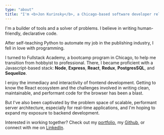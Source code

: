 ```yaml
---
type: "about"
title: "I'm <b>Jon Kurinsky</b>, a Chicago-based software developer relocating to <b>Philadelphia</b>."
---
```


<p>I'm a builder of tools and a solver of problems. I believe in writing human-friendly, declarative code.</p>
<p>After self-teaching Python to automate my job in the publishing industry, I fell in love with programming.</p>
<p>I turned to Fullstack Academy, a bootcamp program in Chicago, to help me transition from hobbyist to professional. There, I became proficient with a Javascript-based stack: <b>Node</b>, <b>Express</b>, <b>React</b>, <b>Redux</b>, <b>PostgresSQL</b>, and <b>Sequelize</b>.
</p>
<p>I enjoy the immediacy and interactivity of frontend development. Getting to know the React ecosystem and the challenges involved in writing clean, maintainable, and performant code for the browser has been a blast.
</p>
<p>But I've also been captivated by the problem space of scalable, performant server architecture, especially for real-time applications, and I'm hoping to expand my exposure to  backend development.</p>
<p>Interested in working together? Check out my <a href="/portfolio/">portfolio</a>, my <a href="https://github.com/krnsk0">Github</a>, or connect with me on <a href="https://www.linkedin.com/in/krnsk0/">LinkedIn</a>.</p>
